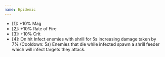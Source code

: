 ```yaml
---
name: Epidemic
---
```


- [1]: +10% Mag
- [2]: +10% Rate of Fire
- [3]: +10% Crit
- [4]: On hit Infect enemies with shrill for 5s increasing damage taken by 7% (Cooldown: 5s) Enemies that die while infected spawn a shrill feeder which will infect targets they attack.
